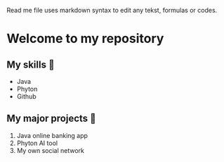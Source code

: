 Read me file uses markdown syntax to edit any tekst, formulas or codes.

# Welcome to my repository

## My skills 🌷
- Java
- Phyton
- Github

## My major projects 🖤
1. Java online banking app
2. Phyton AI tool
3. My own social network
